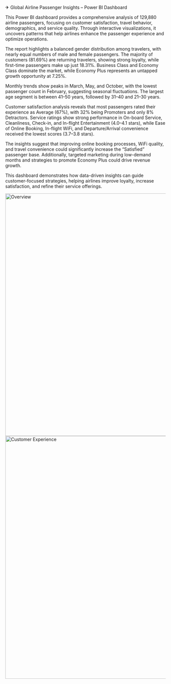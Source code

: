 ✈ Global Airline Passenger Insights – Power BI Dashboard

This Power BI dashboard provides a comprehensive analysis of 129,880 airline passengers, focusing on customer satisfaction, travel behavior, demographics, and service quality. Through interactive visualizations, it uncovers patterns that help airlines enhance the passenger experience and optimize operations.

The report highlights a balanced gender distribution among travelers, with nearly equal numbers of male and female passengers. The majority of customers (81.69%) are returning travelers, showing strong loyalty, while first-time passengers make up just 18.31%. Business Class and Economy Class dominate the market, while Economy Plus represents an untapped growth opportunity at 7.25%.

Monthly trends show peaks in March, May, and October, with the lowest passenger count in February, suggesting seasonal fluctuations. The largest age segment is between 41–50 years, followed by 31–40 and 21–30 years.

Customer satisfaction analysis reveals that most passengers rated their experience as Average (67%), with 32% being Promoters and only 8% Detractors. Service ratings show strong performance in On-board Service, Cleanliness, Check-in, and In-flight Entertainment (4.0–4.1 stars), while Ease of Online Booking, In-flight WiFi, and Departure/Arrival convenience received the lowest scores (3.7–3.8 stars).

The insights suggest that improving online booking processes, WiFi quality, and travel convenience could significantly increase the “Satisfied” passenger base. Additionally, targeted marketing during low-demand months and strategies to promote Economy Plus could drive revenue growth.

This dashboard demonstrates how data-driven insights can guide customer-focused strategies, helping airlines improve loyalty, increase satisfaction, and refine their service offerings.

<img width="1175" height="759" alt="Overview" src="https://github.com/user-attachments/assets/4554d34f-144a-44da-a4eb-b771b84a6756" />
<img width="1358" height="760" alt="Customer Experience" src="https://github.com/user-attachments/assets/d94a4061-91d3-47c2-9e94-2becc8cad360" />
